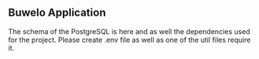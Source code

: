 ## Buwelo Application
The schema of the PostgreSQL is here and as well the dependencies used for the project. Please create .env file as well as one of the util files require it.
